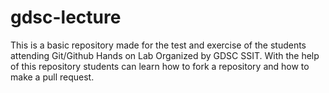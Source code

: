 # gdsc-lecture
This is a basic repository made for the test and exercise of the students attending Git/Github Hands on Lab Organized by GDSC SSIT.
With the help of this repository students can learn how to fork a repository and how to make a pull request.
